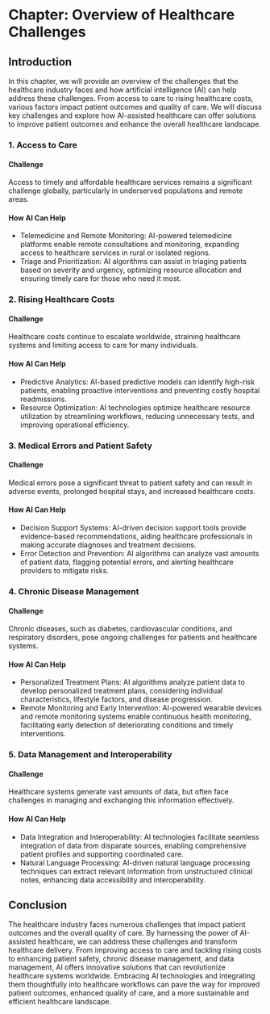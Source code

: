 Chapter: Overview of Healthcare Challenges
==========================================

Introduction
------------

In this chapter, we will provide an overview of the challenges that the healthcare industry faces and how artificial intelligence (AI) can help address these challenges. From access to care to rising healthcare costs, various factors impact patient outcomes and quality of care. We will discuss key challenges and explore how AI-assisted healthcare can offer solutions to improve patient outcomes and enhance the overall healthcare landscape.

### 1. Access to Care

#### Challenge

Access to timely and affordable healthcare services remains a significant challenge globally, particularly in underserved populations and remote areas.

#### How AI Can Help

* Telemedicine and Remote Monitoring: AI-powered telemedicine platforms enable remote consultations and monitoring, expanding access to healthcare services in rural or isolated regions.
* Triage and Prioritization: AI algorithms can assist in triaging patients based on severity and urgency, optimizing resource allocation and ensuring timely care for those who need it most.

### 2. Rising Healthcare Costs

#### Challenge

Healthcare costs continue to escalate worldwide, straining healthcare systems and limiting access to care for many individuals.

#### How AI Can Help

* Predictive Analytics: AI-based predictive models can identify high-risk patients, enabling proactive interventions and preventing costly hospital readmissions.
* Resource Optimization: AI technologies optimize healthcare resource utilization by streamlining workflows, reducing unnecessary tests, and improving operational efficiency.

### 3. Medical Errors and Patient Safety

#### Challenge

Medical errors pose a significant threat to patient safety and can result in adverse events, prolonged hospital stays, and increased healthcare costs.

#### How AI Can Help

* Decision Support Systems: AI-driven decision support tools provide evidence-based recommendations, aiding healthcare professionals in making accurate diagnoses and treatment decisions.
* Error Detection and Prevention: AI algorithms can analyze vast amounts of patient data, flagging potential errors, and alerting healthcare providers to mitigate risks.

### 4. Chronic Disease Management

#### Challenge

Chronic diseases, such as diabetes, cardiovascular conditions, and respiratory disorders, pose ongoing challenges for patients and healthcare systems.

#### How AI Can Help

* Personalized Treatment Plans: AI algorithms analyze patient data to develop personalized treatment plans, considering individual characteristics, lifestyle factors, and disease progression.
* Remote Monitoring and Early Intervention: AI-powered wearable devices and remote monitoring systems enable continuous health monitoring, facilitating early detection of deteriorating conditions and timely interventions.

### 5. Data Management and Interoperability

#### Challenge

Healthcare systems generate vast amounts of data, but often face challenges in managing and exchanging this information effectively.

#### How AI Can Help

* Data Integration and Interoperability: AI technologies facilitate seamless integration of data from disparate sources, enabling comprehensive patient profiles and supporting coordinated care.
* Natural Language Processing: AI-driven natural language processing techniques can extract relevant information from unstructured clinical notes, enhancing data accessibility and interoperability.

Conclusion
----------

The healthcare industry faces numerous challenges that impact patient outcomes and the overall quality of care. By harnessing the power of AI-assisted healthcare, we can address these challenges and transform healthcare delivery. From improving access to care and tackling rising costs to enhancing patient safety, chronic disease management, and data management, AI offers innovative solutions that can revolutionize healthcare systems worldwide. Embracing AI technologies and integrating them thoughtfully into healthcare workflows can pave the way for improved patient outcomes, enhanced quality of care, and a more sustainable and efficient healthcare landscape.
